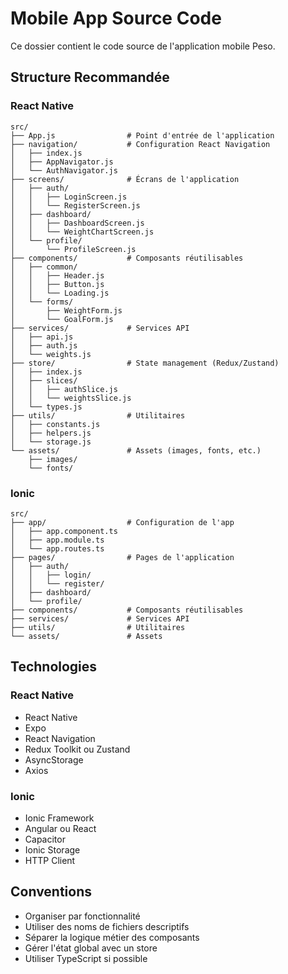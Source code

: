 # Mobile App Source Code

Ce dossier contient le code source de l'application mobile Peso.

## Structure Recommandée

### React Native
```
src/
├── App.js                # Point d'entrée de l'application
├── navigation/           # Configuration React Navigation
│   ├── index.js
│   ├── AppNavigator.js
│   └── AuthNavigator.js
├── screens/              # Écrans de l'application
│   ├── auth/
│   │   ├── LoginScreen.js
│   │   └── RegisterScreen.js
│   ├── dashboard/
│   │   ├── DashboardScreen.js
│   │   └── WeightChartScreen.js
│   └── profile/
│       └── ProfileScreen.js
├── components/           # Composants réutilisables
│   ├── common/
│   │   ├── Header.js
│   │   ├── Button.js
│   │   └── Loading.js
│   └── forms/
│       ├── WeightForm.js
│       └── GoalForm.js
├── services/             # Services API
│   ├── api.js
│   ├── auth.js
│   └── weights.js
├── store/                # State management (Redux/Zustand)
│   ├── index.js
│   ├── slices/
│   │   ├── authSlice.js
│   │   └── weightsSlice.js
│   └── types.js
├── utils/                # Utilitaires
│   ├── constants.js
│   ├── helpers.js
│   └── storage.js
└── assets/               # Assets (images, fonts, etc.)
    ├── images/
    └── fonts/
```

### Ionic
```
src/
├── app/                  # Configuration de l'app
│   ├── app.component.ts
│   ├── app.module.ts
│   └── app.routes.ts
├── pages/                # Pages de l'application
│   ├── auth/
│   │   ├── login/
│   │   └── register/
│   ├── dashboard/
│   └── profile/
├── components/           # Composants réutilisables
├── services/             # Services API
├── utils/                # Utilitaires
└── assets/               # Assets
```

## Technologies

### React Native
- React Native
- Expo
- React Navigation
- Redux Toolkit ou Zustand
- AsyncStorage
- Axios

### Ionic
- Ionic Framework
- Angular ou React
- Capacitor
- Ionic Storage
- HTTP Client

## Conventions

- Organiser par fonctionnalité
- Utiliser des noms de fichiers descriptifs
- Séparer la logique métier des composants
- Gérer l'état global avec un store
- Utiliser TypeScript si possible
